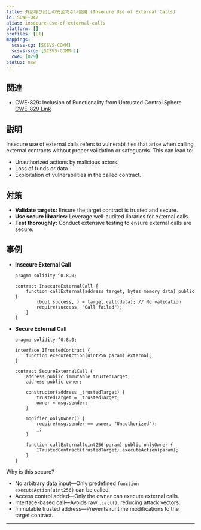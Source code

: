 ```yaml
---
title: 外部呼び出しの安全でない使用 (Insecure Use of External Calls)
id: SCWE-042
alias: insecure-use-of-external-calls
platform: []
profiles: [L1]
mappings:
  scsvs-cg: [SCSVS-COMM]
  scsvs-scg: [SCSVS-COMM-2]
  cwe: [829]
status: new
---
```


## 関連
- CWE-829: Inclusion of Functionality from Untrusted Control Sphere
  [CWE-829 Link](https://cwe.mitre.org/data/definitions/829.html)

## 説明
Insecure use of external calls refers to vulnerabilities that arise when calling external contracts without proper validation or safeguards. This can lead to:
- Unauthorized actions by malicious actors.
- Loss of funds or data.
- Exploitation of vulnerabilities in the called contract.

## 対策
- **Validate targets:** Ensure the target contract is trusted and secure.
- **Use secure libraries:** Leverage well-audited libraries for external calls.
- **Test thoroughly:** Conduct extensive testing to ensure external calls are secure.

## 事例
- **Insecure External Call**
    ```solidity
    pragma solidity ^0.8.0;

    contract InsecureExternalCall {
        function callExternal(address target, bytes memory data) public {
            (bool success, ) = target.call(data); // No validation
            require(success, "Call failed");
        }
    }
    ```

- **Secure External Call**
    ```solidity
    pragma solidity ^0.8.0;

    interface ITrustedContract {
        function executeAction(uint256 param) external;
    }

    contract SecureExternalCall {
        address public immutable trustedTarget;
        address public owner;

        constructor(address _trustedTarget) {
            trustedTarget = _trustedTarget;
            owner = msg.sender;
        }

        modifier onlyOwner() {
            require(msg.sender == owner, "Unauthorized");
            _;
        }

        function callExternal(uint256 param) public onlyOwner {
            ITrustedContract(trustedTarget).executeAction(param);
        }
    }
    ```
Why is this secure?
- No arbitrary data input—Only predefined `function executeAction(uint256)` can be called.
- Access control added—Only the owner can execute external calls.
- Interface-based call—Avoids raw `.call()`, reducing attack vectors.
- Immutable trusted address—Prevents runtime modifications to the target contract.

---
